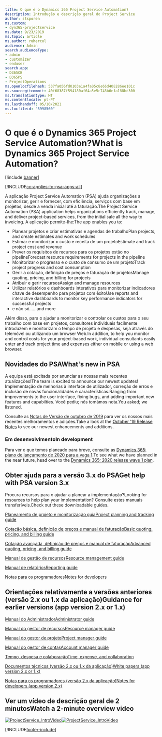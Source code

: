 ```yaml
---
title: O que é o Dynamics 365 Project Service Automation?
description: Introdução e descrição geral do Project Service
author: stsporen
ms.custom:
- dyn365-projectservice
ms.date: 9/23/2019
ms.topic: article
ms.author: ruhercul
audience: Admin
search.audienceType:
- admin
- customizer
- enduser
search.app:
- D365CE
- D365PS
- ProjectOperations
ms.openlocfilehash: 537fa056fd0103e1a4fa05c8e66d408286ee101c
ms.sourcegitcommit: 40f68387f594180af64a5e5c748b6efa188bd300
ms.translationtype: HT
ms.contentlocale: pt-PT
ms.lasthandoff: 05/10/2021
ms.locfileid: "5998560"
---
```

# <a name="what-is-dynamics-365-project-service-automation"></a><span data-ttu-id="f5fc5-103">O que é o Dynamics 365 Project Service Automation?</span><span class="sxs-lookup"><span data-stu-id="f5fc5-103">What is Dynamics 365 Project Service Automation?</span></span>

[!include [banner](../includes/psa-now-project-operations.md)]

[!INCLUDE[cc-applies-to-psa-apps-all](../includes/cc-applies-to-psa-apps-all.md)]

<span data-ttu-id="f5fc5-104">A aplicação Project Service Automation (PSA) ajuda organizações a monitorizar, gerir e fornecer, com eficiência, serviços com base em projetos, desde a venda inicial até a faturação.</span><span class="sxs-lookup"><span data-stu-id="f5fc5-104">The Project Service Automation (PSA) application helps organizations efficiently track, manage, and deliver project-based services, from the initial sale all the way to invoicing.</span></span> <span data-ttu-id="f5fc5-105">A aplicação permite-lhe:</span><span class="sxs-lookup"><span data-stu-id="f5fc5-105">The app enables you to:</span></span>

- <span data-ttu-id="f5fc5-106">Planear projetos e criar estimativas e agendas de trabalho</span><span class="sxs-lookup"><span data-stu-id="f5fc5-106">Plan projects, and create estimates and work schedules</span></span>
- <span data-ttu-id="f5fc5-107">Estimar e monitorizar o custo e receita de um projeto</span><span class="sxs-lookup"><span data-stu-id="f5fc5-107">Estimate and track project cost and revenue</span></span>
- <span data-ttu-id="f5fc5-108">Prever os requisitos de recursos para os projetos estão no pipeline</span><span class="sxs-lookup"><span data-stu-id="f5fc5-108">Forecast resource requirements for projects in the pipeline</span></span>
- <span data-ttu-id="f5fc5-109">Monitorizar o progresso e o custo de consumo de um projeto</span><span class="sxs-lookup"><span data-stu-id="f5fc5-109">Track project progress and cost consumption</span></span>
- <span data-ttu-id="f5fc5-110">Gerir a cotação, definição de preços e faturação de projetos</span><span class="sxs-lookup"><span data-stu-id="f5fc5-110">Manage quoting, pricing, and billing for projects</span></span>
- <span data-ttu-id="f5fc5-111">Atribuir e gerir recursos</span><span class="sxs-lookup"><span data-stu-id="f5fc5-111">Assign and manage resources</span></span>
- <span data-ttu-id="f5fc5-112">Utilizar relatórios e dashboards interativos para monitorizar indicadores chave de desempenho para projetos com êxito</span><span class="sxs-lookup"><span data-stu-id="f5fc5-112">Use reports and interactive dashboards to monitor key performance indicators for successful projects</span></span>
- <span data-ttu-id="f5fc5-113">e não só...</span><span class="sxs-lookup"><span data-stu-id="f5fc5-113">...and more</span></span>

<span data-ttu-id="f5fc5-114">Além disso, para o ajudar a monitorizar e controlar os custos para o seu trabalho com base em projetos, consultores individuais facilmente introduzem e monitorizam o tempo de projeto e despesas, seja através do telemóvel ou utilizando um browser Web.</span><span class="sxs-lookup"><span data-stu-id="f5fc5-114">In addition, to help you monitor and control costs for your project-based work, individual consultants easily enter and track project time and expenses either on mobile or using a web browser.</span></span>

## <a name="whats-new-in-psa"></a><span data-ttu-id="f5fc5-115">Novidades do PSA</span><span class="sxs-lookup"><span data-stu-id="f5fc5-115">What's new in PSA</span></span>
<span data-ttu-id="f5fc5-116">A equipa está excitada por anunciar as nossas mais recentes atualizações!</span><span class="sxs-lookup"><span data-stu-id="f5fc5-116">The team is excited to announce our newest updates!</span></span> <span data-ttu-id="f5fc5-117">Implementação de melhorias à interface de utilizador, correção de erros e inclusão de novas funcionalidades e características.</span><span class="sxs-lookup"><span data-stu-id="f5fc5-117">Ranging from improvements to the user interface, fixing bugs, and adding important new features and capabilties.</span></span> <span data-ttu-id="f5fc5-118">Você pediu; nós tomámos nota.</span><span class="sxs-lookup"><span data-stu-id="f5fc5-118">You asked; we listened.</span></span>

<span data-ttu-id="f5fc5-119">Consulte as [Notas de Versão de outubro de 2019](/dynamics365-release-plan/2019wave2/index) para ver os nossos mais recentes melhoramentos e adições.</span><span class="sxs-lookup"><span data-stu-id="f5fc5-119">Take a look at the [October '19 Release Notes](/dynamics365-release-plan/2019wave2/index) to see our newest enhancements and additions.</span></span>

### <a name="in-development"></a><span data-ttu-id="f5fc5-120">Em desenvolvimento</span><span class="sxs-lookup"><span data-stu-id="f5fc5-120">In development</span></span>
<span data-ttu-id="f5fc5-121">Para ver o que temos planeado para breve, consulte as [Dynamics 365: plano de lançamento de 2020 para a vaga 1](/dynamics365-release-plan/2020wave1/index).</span><span class="sxs-lookup"><span data-stu-id="f5fc5-121">To see what we have planned in the near future, head over to the [Dynamics 365: 2020 release wave 1 plan](/dynamics365-release-plan/2020wave1/index).</span></span>

## <a name="get-help-with-psa-version-3x"></a><span data-ttu-id="f5fc5-122">Obter ajuda para a versão 3.x do PSA</span><span class="sxs-lookup"><span data-stu-id="f5fc5-122">Get help with PSA version 3.x</span></span>
<span data-ttu-id="f5fc5-123">Procura recursos para o ajudar a planear a implementação?</span><span class="sxs-lookup"><span data-stu-id="f5fc5-123">Looking for resources to help plan your implementation?</span></span> <span data-ttu-id="f5fc5-124">Consulte estes manuais transferíveis.</span><span class="sxs-lookup"><span data-stu-id="f5fc5-124">Check out these downloadable guides.</span></span>

 [<span data-ttu-id="f5fc5-125">Planeamento de projeto e monitorização guia</span><span class="sxs-lookup"><span data-stu-id="f5fc5-125">Project planning and tracking guide</span></span>](../psa/implementation-guides/project-planning-tracking.md)

 [<span data-ttu-id="f5fc5-126">Cotação básica, definição de preços e manual de faturação</span><span class="sxs-lookup"><span data-stu-id="f5fc5-126">Basic quoting, pricing, and billing guide</span></span>](../psa/implementation-guides/begin-quoting-pricing-billing.md)

 [<span data-ttu-id="f5fc5-127">Cotação avançada, definição de preços e manual de faturação</span><span class="sxs-lookup"><span data-stu-id="f5fc5-127">Advanced quoting, pricing, and billing guide</span></span>](../psa/implementation-guides/adv-quoting-pricing-billing.md)

 [<span data-ttu-id="f5fc5-128">Manual de gestão de recursos</span><span class="sxs-lookup"><span data-stu-id="f5fc5-128">Resource management guide</span></span>](../psa/implementation-guides/resource-management-guide.md)

 [<span data-ttu-id="f5fc5-129">Manual de relatórios</span><span class="sxs-lookup"><span data-stu-id="f5fc5-129">Reporting guide</span></span>](../psa/implementation-guides/reporting-guide.md)

 [<span data-ttu-id="f5fc5-130">Notas para os programadores</span><span class="sxs-lookup"><span data-stu-id="f5fc5-130">Notes for developers</span></span>](../psa/developer-guides/overview-dev-notes-v3.x.md)

## <a name="guidance-for-earlier-versions-app-version-2x-or-1x"></a><span data-ttu-id="f5fc5-131">Orientações relativamente a versões anteriores (versão 2.x ou 1.x da aplicação)</span><span class="sxs-lookup"><span data-stu-id="f5fc5-131">Guidance for earlier versions (app version 2.x or 1.x)</span></span>
 [<span data-ttu-id="f5fc5-132">Manual do Administrador</span><span class="sxs-lookup"><span data-stu-id="f5fc5-132">Administrator guide</span></span>](../psa/admin-guide.md)

 [<span data-ttu-id="f5fc5-133">Manual do gestor de recursos</span><span class="sxs-lookup"><span data-stu-id="f5fc5-133">Resource manager guide</span></span>](../psa/resource-manager-guide.md)

 [<span data-ttu-id="f5fc5-134">Manual do gestor de projeto</span><span class="sxs-lookup"><span data-stu-id="f5fc5-134">Project manager guide</span></span>](../psa/project-manager-guide.md)

 [<span data-ttu-id="f5fc5-135">Manual do gestor de contas</span><span class="sxs-lookup"><span data-stu-id="f5fc5-135">Account manager guide</span></span>](../psa/account-manager-guide.md)

 [<span data-ttu-id="f5fc5-136">Tempo, despesa e colaboração</span><span class="sxs-lookup"><span data-stu-id="f5fc5-136">Time, expense, and collaboration</span></span>](../psa/time-expense-collaboration-guide.md)

 [<span data-ttu-id="f5fc5-137">Documentos técnicos (versão 2.x ou 1.x da aplicação)</span><span class="sxs-lookup"><span data-stu-id="f5fc5-137">White papers (app version 2.x or 1.x)</span></span>](../psa/white-papers.md)

 [<span data-ttu-id="f5fc5-138">Notas para os programadores (versão 2.x da aplicação)</span><span class="sxs-lookup"><span data-stu-id="f5fc5-138">Notes for developers (app version 2.x)</span></span>](../psa/developer-guides/add-custom-qoi-forms-v2.x.md)

 ## <a name="watch-a-2-minute-overview-video"></a><span data-ttu-id="f5fc5-139">Ver um vídeo de descrição geral de 2 minutos</span><span class="sxs-lookup"><span data-stu-id="f5fc5-139">Watch a 2-minute overview video</span></span>
 <a name="heroArea"></a> <span data-ttu-id="f5fc5-140">[![ProjectService_IntroVideo](../psa/media/project-service-intro-video.png "ProjectService_IntroVideo")](https://go.microsoft.com/fwlink/p/?LinkId=799457)</span><span class="sxs-lookup"><span data-stu-id="f5fc5-140">[![ProjectService_IntroVideo](../psa/media/project-service-intro-video.png "ProjectService_IntroVideo")](https://go.microsoft.com/fwlink/p/?LinkId=799457)</span></span>




[!INCLUDE[footer-include](../includes/footer-banner.md)]
